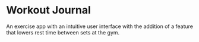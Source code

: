 # Workout Journal
An exercise app with an intuitive user interface with the addition of a feature that lowers rest time between sets at the gym.

